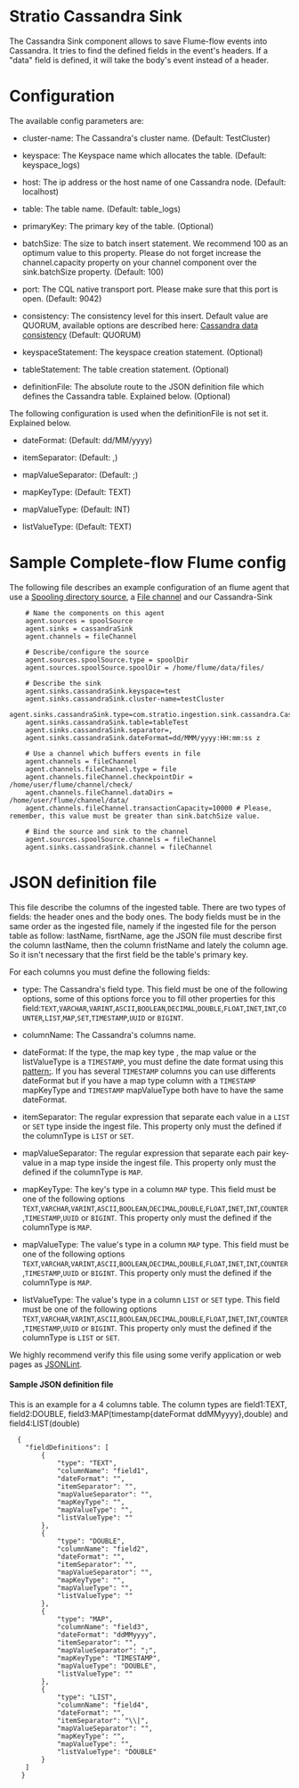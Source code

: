 Stratio Cassandra Sink
=======================

The Cassandra Sink component allows to save Flume-flow events into Cassandra.
It tries to find the defined fields in the event's headers. If a "data" field is defined, it will take the body's event instead of a header.

Configuration
=============

The available config parameters are:

- cluster-name: The Cassandra's cluster name. (Default: TestCluster)

- keyspace: The Keyspace name which allocates the table. (Default: keyspace_logs)

- host: The ip address or the host name of one Cassandra node. (Default: localhost)

- table: The table name. (Default: table_logs)

- primaryKey: The primary key of the table. (Optional)

- batchSize: The size to batch insert statement. We recommend 100 as an optimum value to this property. Please do not forget increase the channel.capacity property on your channel component over the sink.batchSize property. (Default: 100)

- port: The CQL native transport port. Please make sure that this port is open. (Default: 9042)

- consistency: The consistency level for this insert. Default value are QUORUM, available options are described here: [Cassandra data consistency](http://www.datastax.com/documentation/cassandra/2.0/cassandra/dml/dml_config_consistency_c.html) (Default: QUORUM)

- keyspaceStatement: The keyspace creation statement. (Optional)

- tableStatement: The table creation statement. (Optional)

- definitionFile: The absolute route to the JSON definition file which defines the Cassandra table. Explained below. (Optional)

The following configuration is used when the definitionFile is not set it. Explained below.

- dateFormat: (Default: dd/MM/yyyy)

- itemSeparator: (Default: ,)

- mapValueSeparator: (Default: ;)

- mapKeyType: (Default: TEXT)

- mapValueType: (Default: INT)

- listValueType: (Default: TEXT)

Sample Complete-flow Flume config
=================================

The following file describes an example configuration of an flume agent that use a [Spooling directory source](http://flume.apache.org/FlumeUserGuide.html#spooling-directory-source), a [File channel](http://flume.apache.org/FlumeUserGuide.html#file-channel) and our Cassandra-Sink

``` 
    # Name the components on this agent
    agent.sources = spoolSource
    agent.sinks = cassandraSink
    agent.channels = fileChannel

    # Describe/configure the source
    agent.sources.spoolSource.type = spoolDir
    agent.sources.spoolSource.spoolDir = /home/flume/data/files/

    # Describe the sink
    agent.sinks.cassandraSink.keyspace=test
    agent.sinks.cassandraSink.cluster-name=testCluster
    agent.sinks.cassandraSink.type=com.stratio.ingestion.sink.cassandra.CassandraSink
    agent.sinks.cassandraSink.table=tableTest
    agent.sinks.cassandraSink.separator=,
    agent.sinks.cassandraSink.dateFormat=dd/MMM/yyyy:HH:mm:ss z

    # Use a channel which buffers events in file
    agent.channels = fileChannel
    agent.channels.fileChannel.type = file
    agent.channels.fileChannel.checkpointDir = /home/user/flume/channel/check/
    agent.channels.fileChannel.dataDirs = /home/user/flume/channel/data/
    agent.channels.fileChannel.transactionCapacity=10000 # Please, remember, this value must be greater than sink.batchSize value.

    # Bind the source and sink to the channel
    agent.sources.spoolSource.channels = fileChannel
    agent.sinks.cassandraSink.channel = fileChannel

``` 

JSON definition file
====================

This file describe the columns of the ingested table. There are two types of fields: the header ones and the body ones.
The body fields must be in the same order as the ingested file, namely if the ingested file for the person table as follow: lastName, fisrtName, age the JSON file must describe first the column lastName, then the column fristName and lately the column age. So it isn't necessary that the first field be the table's primary key.

For each columns you must define the following fields:

- type: The Cassandra's field type. This field must be one of the following options, some of this options force you to fill other properties for this field:`TEXT`,`VARCHAR`,`VARINT`,`ASCII`,`BOOLEAN`,`DECIMAL`,`DOUBLE`,`FLOAT`,`INET`,`INT`,`COUNTER`,`LIST`,`MAP`,`SET`,`TIMESTAMP`,`UUID` or `BIGINT`.

- columnName: The Cassandra's columns name.

- dateFormat: If the type, the map key type , the map value or the listValueType is a `TIMESTAMP`, you must define the date format using this [pattern:](http://docs.oracle.com/javase/7/docs/api/java/text/SimpleDateFormat.html). If you has several `TIMESTAMP` columns you can use differents dateFormat but if you have a map type column with a `TIMESTAMP` mapKeyType and `TIMESTAMP` mapValueType both have to have the same dateFormat.

- itemSeparator: The regular expression that separate each value in a `LIST` or `SET` type inside the ingest file. This property only must the defined if the columnType is `LIST` or `SET`.

- mapValueSeparator: The regular expression that separate each pair key-value in a map type inside the ingest file. This property only must the defined if the columnType is `MAP`.

- mapKeyType: The key's type in a column `MAP` type. This field must be one of the following options `TEXT`,`VARCHAR`,`VARINT`,`ASCII`,`BOOLEAN`,`DECIMAL`,`DOUBLE`,`FLOAT`,`INET`,`INT`,`COUNTER`,`TIMESTAMP`,`UUID` or `BIGINT`. This property only must the defined if the columnType is `MAP`.

- mapValueType: The value's type in a column `MAP` type. This field must be one of the following options `TEXT`,`VARCHAR`,`VARINT`,`ASCII`,`BOOLEAN`,`DECIMAL`,`DOUBLE`,`FLOAT`,`INET`,`INT`,`COUNTER`,`TIMESTAMP`,`UUID` or `BIGINT`. This property only must the defined if the columnType is `MAP`.

- listValueType: The value's type in a column `LIST` or `SET` type. This field must be one of the following options `TEXT`,`VARCHAR`,`VARINT`,`ASCII`,`BOOLEAN`,`DECIMAL`,`DOUBLE`,`FLOAT`,`INET`,`INT`,`COUNTER`,`TIMESTAMP`,`UUID` or `BIGINT`. This property only must the defined if the columnType is  `LIST` or `SET`.

We highly recommend verify this file using some verify application or web pages as [JSONLint](http://jsonlint.com/).


#### Sample JSON definition file
This is an example for a 4 columns table. The column types are field1:TEXT, field2:DOUBLE, field3:MAP(timestamp{dateFormat ddMMyyyy},double) and field4:LIST(double)
``` 
  {
    "fieldDefinitions": [
        {
            "type": "TEXT",
            "columnName": "field1",
            "dateFormat": "",
            "itemSeparator": "",
            "mapValueSeparator": "",
            "mapKeyType": "",
            "mapValueType": "",
            "listValueType": ""
        },
        {
            "type": "DOUBLE",
            "columnName": "field2",
            "dateFormat": "",
            "itemSeparator": "",
            "mapValueSeparator": "",
            "mapKeyType": "",
            "mapValueType": "",
            "listValueType": ""
        },
        {
            "type": "MAP",
            "columnName": "field3",
            "dateFormat": "ddMMyyyy",
            "itemSeparator": "",
            "mapValueSeparator": ";",
            "mapKeyType": "TIMESTAMP",
            "mapValueType": "DOUBLE",
            "listValueType": ""
        },
        {
            "type": "LIST",
            "columnName": "field4",
            "dateFormat": "",
            "itemSeparator": "\\|",
            "mapValueSeparator": "",
            "mapKeyType": "",
            "mapValueType": "",
            "listValueType": "DOUBLE"
        }
    ]
   }
``` 
